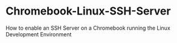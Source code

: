 # Chromebook-Linux-SSH-Server
How to enable an SSH Server on a Chromebook running the Linux Development Environment
